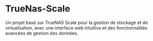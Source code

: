 # TrueNas-Scale
Un projet basé sur TrueNAS Scale pour la gestion de stockage et de virtualisation, avec une interface web intuitive et des fonctionnalités avancées de gestion des données.


